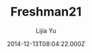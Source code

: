 ---
title: Freshman21
github: https://github.com/yulijia/freshman21
demo: https://yulijia.net/freshman21/
author: Lijia Yu
ssg:
  - Jekyll
cms:
  - No Cms
date: 2014-12-13T08:04:22.000Z
github_branch: master
description: 'Welcome to use Jekyll theme Freshman21. '
stale: true
---
